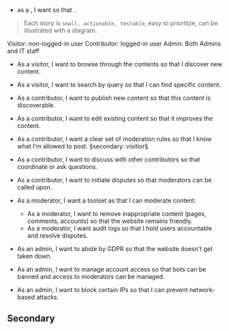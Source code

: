 - as a <role>, I want <goal> so that <reason>.
> Each story is `small, actionable, testable`, easy to prioritize, can be illustrated with a diagram.

Visitor: non-logged-in user
Contributor: logged-in user
Admin: Both Admins and IT staff

- As a visitor, I want to browse through the contents so that I discover new content.
- As a visitor, I want to search by query so that I can find specific content.
- As a contributor, I want to publish new content so that this content is discoverable.
- As a contributor, I want to edit existing content so that it improves the content.
- As a contributor, I want a clear set of moderation rules so that I know what I'm allowed to post. §secondary: visitior§
- As a contributor, I want to discuss with other contributors so that coordinate or ask questions.
- As a contributor, I want to initiate disputes so that moderators can be called upon.
- As a moderator, I want a toolset as that I can moderate content.
  - As a moderator, I want to remove inappropriate content (pages, comments, accounts) so that the website remains friendly.
  - As a moderator, I want audit logs so that I hold users accountable and resolve disputes.

- As an admin, I want to abide by GDPR so that the website doesn't get taken down.
- As an admin, I want to manage account access so that bots can be banned and access to moderators can be managed.
- As an admin, I want to block certain IPs so that I can prevent network-based attacks.

## Secondary

